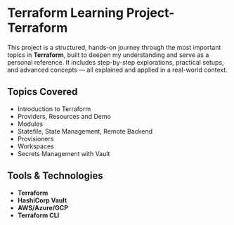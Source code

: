 # Terraform Learning Project-Terraform

This project is a structured, hands-on journey through the most important topics in **Terraform**, built to deepen my understanding and serve as a personal reference.
It includes step-by-step explorations, practical setups, and advanced concepts — all explained and applied in a real-world context.

## Topics Covered

* Introduction to Terraform
* Providers, Resources and Demo
* Modules
* Statefile, State Management, Remote Backend
* Provisioners
* Workspaces
* Secrets Management with Vault

## Tools & Technologies

* **Terraform**
* **HashiCorp Vault**
* **AWS/Azure/GCP**
* **Terraform CLI**
